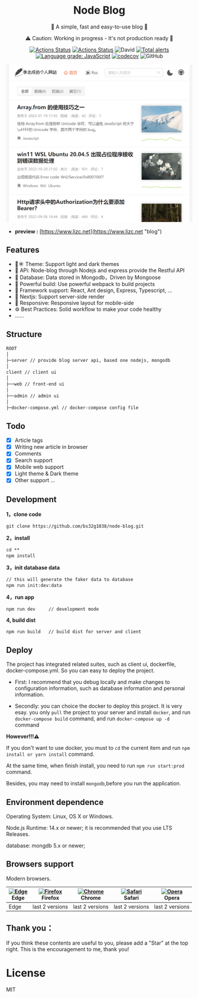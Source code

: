 <h1 align="center">Node Blog</h1>

<div align="center">

💨 A simple, fast and easy-to-use blog 🚀

⚠️ Caution: Working in progress - It's not production ready 🚧

[![Actions Status](https://github.com/bs32g1038/node-blog/workflows/Node%20Blog%20CI/badge.svg)](https://github.com/bs32g1038/node-blog/actions) [![Actions Status](https://github.com/bs32g1038/node-blog/workflows/Release%20Docker%20CI/badge.svg)](https://github.com/bs32g1038/node-blog/actions) ![David](https://img.shields.io/badge/dependencies-up%20to%20date-brightgreen.svg) [![Total alerts](https://img.shields.io/lgtm/alerts/g/bs32g1038/node-blog.svg?logo=lgtm&logoWidth=18)](https://lgtm.com/projects/g/bs32g1038/node-blog/alerts/) [![Language grade: JavaScript](https://img.shields.io/lgtm/grade/javascript/g/bs32g1038/node-blog.svg?logo=lgtm&logoWidth=18)](https://lgtm.com/projects/g/bs32g1038/node-blog/context:javascript)
[![codecov](https://codecov.io/gh/bs32g1038/node-blog/branch/master/graph/badge.svg)](https://codecov.io/gh/bs32g1038/node-blog) ![GitHub](https://img.shields.io/github/license/bs32g1038/node-blog.svg)

</div>

<p align="center" dir="auto">
<img src="https://github.com/bs32g1038/node-blog/raw/master/docs/images/home.png?raw=true" alt="博客首页" style="max-width: 100%;width: 620px;">
</p>


* **preview :** [https://www.lizc.net](https://www.lizc.net "blog")

## Features

* 🌙☀ Theme: Support light and dark themes
* 🐐 APi: Node-blog through Nodejs and express provide the Restful API
* 🚜 Database: Data stored in Mongodb，Driven by Mongoose
* 🔨 Powerful build: Use powerful webpack to build projects
* 🍓 Framework support: React, Ant design, Express, Typescript, ...
* 🌲 Nextjs: Support server-side render
* 📲 Responsive: Responsive layout for mobile-side
* ⚙️ Best Practices: Solid workflow to make your code healthy
* ......

## Structure
```
ROOT
│
├─server // provide blog server api, based one nodejs, mongodb
│
client // client ui
│
├──web // front-end ui
│
├──admin // admin ui
│
├─docker-compose.yml // docker-compose config file
```

## Todo
- [x] Article tags
- [x] Writing new article in browser
- [x] Comments
- [x] Search support
- [x] Mobile web support
- [x] Light theme &  Dark theme
- [x] Other support ...

## Development

**1，clone code**
```
git clone https://github.com/bs32g1038/node-blog.git
```

**2，install**
```
cd **
npm install
```

**3，init database data**
```
// this will generate the faker data to database
npm run init:dev:data
```

**4，run app**
```
npm run dev     // development mode
```

**4, build dist**
```
npm run build   // build dist for server and client
```

## Deploy

The project has integrated related suites, such as client ui, dockerfile, docker-compose.yml. So you can easy to deploy the project.

* First: I recommend that you debug locally and make changes to configuration information, such as database information and personal information.

* Secondly: you can choice the docker to deploy this project. It is very esay. you only ```pull``` the project to your server and install ```docker```, and run ```docker-compose build``` command, and run ```docker-compose up -d``` command

**However!!!⚠**

If you don't want to use docker, you must to ```cd``` the current item and run ```npm install or yarn install``` command.

At the same time, when finish install, you need to run ```npm run start:prod``` command.

Besides, you may need to install ```mongodb```,before you run the application.

## Environment dependence

Operating System: Linux, OS X or Windows.

Node.js Runtime: 14.x or newer; it is recommended that you use LTS Releases.

database: mongdb 5.x or newer;

## Browsers support

Modern browsers.

| [<img src="https://raw.githubusercontent.com/alrra/browser-logos/master/src/edge/edge_48x48.png" alt="Edge" width="24px" height="24px" />](http://godban.github.io/browsers-support-badges/)</br>Edge | [<img src="https://raw.githubusercontent.com/alrra/browser-logos/master/src/firefox/firefox_48x48.png" alt="Firefox" width="24px" height="24px" />](http://godban.github.io/browsers-support-badges/)</br>Firefox | [<img src="https://raw.githubusercontent.com/alrra/browser-logos/master/src/chrome/chrome_48x48.png" alt="Chrome" width="24px" height="24px" />](http://godban.github.io/browsers-support-badges/)</br>Chrome | [<img src="https://raw.githubusercontent.com/alrra/browser-logos/master/src/safari/safari_48x48.png" alt="Safari" width="24px" height="24px" />](http://godban.github.io/browsers-support-badges/)</br>Safari | [<img src="https://raw.githubusercontent.com/alrra/browser-logos/master/src/opera/opera_48x48.png" alt="Opera" width="24px" height="24px" />](http://godban.github.io/browsers-support-badges/)</br>Opera |
| --- | --- | --- | --- | --- |
| Edge | last 2 versions | last 2 versions | last 2 versions | last 2 versions |

## Thank you：

If you think these contents are useful to you, please add a "Star" at the top right. This is the encouragement to me, thank you!

# License
MIT
